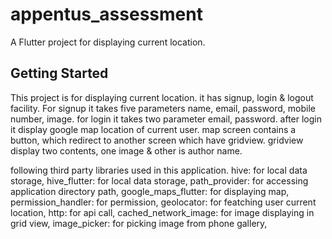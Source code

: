 # appentus_assessment

A Flutter project for displaying current location.

## Getting Started

This project is for displaying current location.
it has signup, login & logout facility.
For signup it takes five parameters name, email, password, mobile number, image.
for login it takes two parameter email, password.
after login it display google map location of current user.
map screen contains a button, which redirect to another screen which have gridview.
gridview display two contents, one image & other is author name.

following third party libraries used in this application.
hive:                           for local data storage,
hive_flutter:                   for local data storage,
path_provider:                  for accessing application directory path,
google_maps_flutter:            for displaying map,
permission_handler:             for permission,
geolocator:                     for featching user current location,
http:                           for api call,
cached_network_image:           for image displaying in grid view,
image_picker:                   for picking image from phone gallery,
